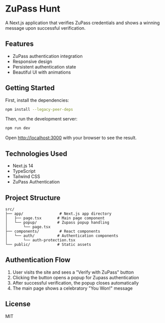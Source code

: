 # ZuPass Hunt

A Next.js application that verifies ZuPass credentials and shows a winning message upon successful verification.

## Features
- ZuPass authentication integration
- Responsive design
- Persistent authentication state
- Beautiful UI with animations

## Getting Started

First, install the dependencies:
```bash
npm install --legacy-peer-deps
```

Then, run the development server:
```bash
npm run dev
```

Open [http://localhost:3000](http://localhost:3000) with your browser to see the result.

## Technologies Used
- Next.js 14
- TypeScript
- Tailwind CSS
- ZuPass Authentication

## Project Structure
```
src/
├── app/                # Next.js app directory
│   ├── page.tsx       # Main page component
│   └── popup/         # Zupass popup handling
│       └── page.tsx
├── components/         # React components
│   └── auth/          # Authentication components
│       └── auth-protection.tsx
└── public/            # Static assets
```

## Authentication Flow
1. User visits the site and sees a "Verify with ZuPass" button
2. Clicking the button opens a popup for Zupass authentication
3. After successful verification, the popup closes automatically
4. The main page shows a celebratory "You Won!" message

## License
MIT

